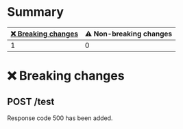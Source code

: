 # Summary

| [❌ Breaking changes](#breaking-changes) | ⚠️ Non-breaking changes |
|-----------------------------------------|-------------------------|
| 1                                       | 0                       |

# <span id="breaking-changes"></span>❌ Breaking changes

## **POST** /test

Response code 500 has been added.
